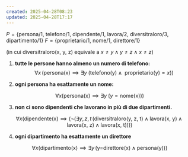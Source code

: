 ```yaml
---
created: 2025-04-28T08:23
updated: 2025-04-28T17:17
---
```

$P=\{ \text{persona/1, telefono/1, dipendente/1, lavora/2, diversitraloro/3, dipartimento/1} \}$
$F=\{ \text{proprietario/1, nome/1, direttore/1} \}$

(in cui $\text{diversitraloro(x, y, z)}$ equivale a $x\neq y\land y\neq z\land x\neq z$)

1) **tutte le persone hanno almeno un numero di telefono:**
$$\forall  x\,(\text{persona(x)}\implies \exists y\;(\text{telefono(y)} \land\text{ proprietario(y)}=x))$$

2) **ogni persona ha esattamente un nome:**

$$\forall x (\text{persona(x)}\implies \exists y \;(y=\text{nome(x)}))$$

3) **non ci sono dipendenti che lavorano in più di due dipartimenti.**
 
$$\forall x(\text{dipendente(x)}\implies(\neg(\exists y,\,z,\,t\,(\text{diversitraloro(y, z, t)}\land\text{lavora(x, y)}\land \text{lavora(x, z)} \land \text{lavora(x, t)})))$$
 
4) **ogni dipartimento ha esattamente un direttore**

$$\forall x(\text{dipartimento(x)}\implies \exists y\,(\text{y=direttore(x)}\land \text{persona(y)}))$$

